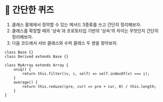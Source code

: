 # 📝 간단한 퀴즈

1. 클래스 몸체에서 정의할 수 있는 메서드 3종류를 쓰고 간단히 정리해보자.
2. 클래스를 확장할 때의 '상속'과 프로토타입 기반의 '상속'의 차이는 무엇인지 간단히 정리해보자.
3. 다음 코드에서 서브 클래스와 수퍼 클래스 두 쌍을 찾아보자.
```JS
class Base {}
class Derived extends Base {}

class MyArray extends Array {
    uniq() {
        return this.filter((v, i, self) => self.indexOf(v) === i);
    }
    average() {
        return this.reduce((pre, cur) => pre + cur, 0) / this.length;
    }
}
```